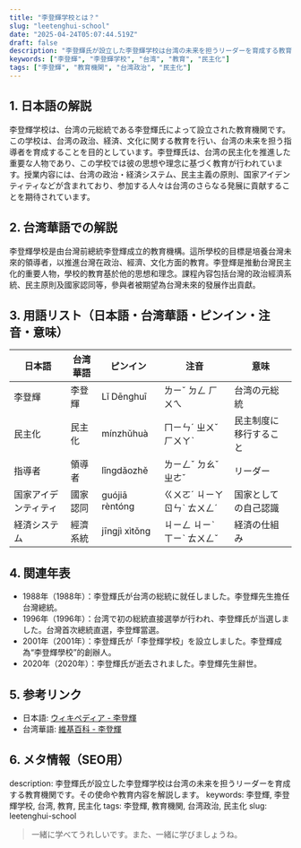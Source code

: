 ```yaml
---
title: "李登輝学校とは？"
slug: "leetenghui-school"
date: "2025-04-24T05:07:44.519Z"
draft: false
description: "李登輝氏が設立した李登輝学校は台湾の未来を担うリーダーを育成する教育機関です。その使命や教育内容を解説します。"
keywords: ["李登輝", "李登輝学校", "台湾", "教育", "民主化"]
tags: ["李登輝", "教育機関", "台湾政治", "民主化"]
---
```


## 1. 日本語の解説
李登輝学校は、台湾の元総統である李登輝氏によって設立された教育機関です。この学校は、台湾の政治、経済、文化に関する教育を行い、台湾の未来を担う指導者を育成することを目的としています。李登輝氏は、台湾の民主化を推進した重要な人物であり、この学校では彼の思想や理念に基づく教育が行われています。授業内容には、台湾の政治・経済システム、民主主義の原則、国家アイデンティティなどが含まれており、参加する人々は台湾のさらなる発展に貢献することを期待されています。

## 2. 台湾華語での解説
李登輝學校是由台灣前總統李登輝成立的教育機構。這所學校的目標是培養台灣未來的領導者，以推進台灣在政治、經濟、文化方面的教育。李登輝是推動台灣民主化的重要人物，學校的教育基於他的思想和理念。課程內容包括台灣的政治經濟系統、民主原則及國家認同等，參與者被期望為台灣未來的發展作出貢獻。

## 3. 用語リスト（日本語・台湾華語・ピンイン・注音・意味）
| 日本語      | 台湾華語    | ピンイン       | 注音        | 意味                     |
|-------------|-------------|---------------|-------------|--------------------------|
| 李登輝      | 李登輝      | Lǐ Dēnghuī    | ㄌㄧˇ ㄉㄥ ㄏㄨㄟ | 台湾の元総統             |
| 民主化      | 民主化      | mínzhǔhuà     | ㄇㄧㄣˊ ㄓㄨˇ ㄏㄨㄚˋ | 民主制度に移行すること   |
| 指導者      | 領導者      | lǐngdǎozhě   | ㄌㄧㄥˇ ㄉㄠˇ ㄓㄜˇ | リーダー                 |
| 国家アイデンティティ| 國家認同  | guójiā rèntóng | ㄍㄨㄛˊ ㄐㄧㄚ ㄖㄣˋ ㄊㄨㄥˊ | 国家としての自己認識    |
| 経済システム| 經濟系統    | jīngjì xìtǒng | ㄐㄧㄥ ㄐㄧˋ ㄒㄧˋ ㄊㄨㄥˇ | 経済の仕組み             |

## 4. 関連年表
- 1988年（1988年）：李登輝氏が台湾の総統に就任しました。李登輝先生擔任台灣總統。
- 1996年（1996年）：台湾で初の総統直接選挙が行われ、李登輝氏が当選しました。台灣首次總統直選，李登輝當選。
- 2001年（2001年）：李登輝氏が「李登輝学校」を設立しました。李登輝成為“李登輝學校”的創辦人。
- 2020年（2020年）：李登輝氏が逝去されました。李登輝先生辭世。

## 5. 参考リンク
- 日本語: [ウィキペディア - 李登輝](https://ja.wikipedia.org/wiki/%E6%9D%8E%E7%99%BB%E8%BC%9D)
- 台湾華語: [維基百科 - 李登輝](https://zh.wikipedia.org/wiki/%E6%9D%8E%E7%99%BB%E8%BC%9D)

## 6. メタ情報（SEO用）
description: 李登輝氏が設立した李登輝学校は台湾の未来を担うリーダーを育成する教育機関です。その使命や教育内容を解説します。
keywords: 李登輝, 李登輝学校, 台湾, 教育, 民主化
tags: 李登輝, 教育機関, 台湾政治, 民主化
slug: leetenghui-school

>一緒に学べてうれしいです。また、一緒に学びましょうね。
